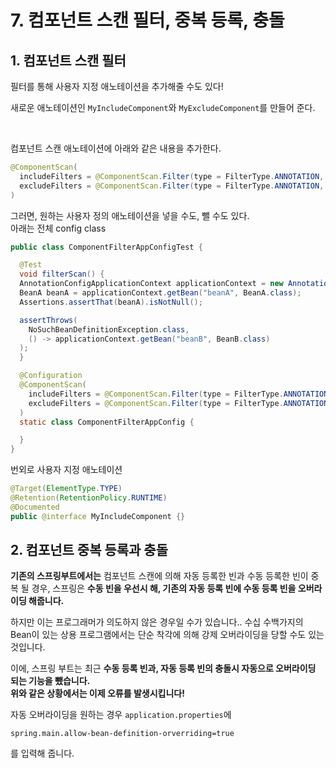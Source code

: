 # 7. 컴포넌트 스캔 필터, 중복 등록, 충돌
## 1. 컴포넌트 스캔 필터
필터를 통해 사용자 지정 애노테이션을 추가해줄 수도 있다! <br>

새로운 애노테이션인 `MyIncludeComponent`와 `MyExcludeComponent`를 만들어 준다.

<br>

컴포넌트 스캔 애노테이션에 아래와 같은 내용을 추가한다.
```java
@ComponentScan(
  includeFilters = @ComponentScan.Filter(type = FilterType.ANNOTATION, classes = MyIncludeComponent.class),
  excludeFilters = @ComponentScan.Filter(type = FilterType.ANNOTATION, classes = MyExcludeComponent.class)
)
```
그러면, 원하는 사용자 정의 애노테이션을 넣을 수도, 뺄 수도 있다.
<br>
아래는 전체 config class

```java
public class ComponentFilterAppConfigTest {

  @Test
  void filterScan() {
  AnnotationConfigApplicationContext applicationContext = new AnnotationConfigApplicationContext(ComponentFilterAppConfig.class);
  BeanA beanA = applicationContext.getBean("beanA", BeanA.class);
  Assertions.assertThat(beanA).isNotNull();

  assertThrows(
    NoSuchBeanDefinitionException.class,
    () -> applicationContext.getBean("beanB", BeanB.class)
  );
  }

  @Configuration
  @ComponentScan(
    includeFilters = @ComponentScan.Filter(type = FilterType.ANNOTATION, classes = MyIncludeComponent.class),
    excludeFilters = @ComponentScan.Filter(type = FilterType.ANNOTATION, classes = MyExcludeComponent.class)
  )
  static class ComponentFilterAppConfig {

  }
}
```
번외로 사용자 지정 애노테이션

```java
@Target(ElementType.TYPE)
@Retention(RetentionPolicy.RUNTIME)
@Documented
public @interface MyIncludeComponent {}
```

## 2. 컴포넌트 중복 등록과 충돌
**기존의 스프링부트에서는** 컴포넌트 스캔에 의해 자동 등록한 빈과 수동 등록한 빈이 중복 될 경우, 스프링은 **수동 빈을 우선시 해, 기존의 자동 등록 빈에 수동 등록 빈을 오버라이딩 해줍니다.** <br>

하지만 이는 프로그래머가 의도하지 않은 경우일 수가 있습니다.. 수십 수백가지의 Bean이 있는 상용 프로그램에서는 단순 착각에 의해 강제 오버라이딩을 당할 수도 있는 것입니다. <br>

이에, 스프링 부트는 최근 **수동 등록 빈과, 자동 등록 빈의 충돌시 자동으로 오버라이딩 되는 기능을 뺐습니다.** <br> 
**위와 같은 상황에서는 이제 오류를 발생시킵니다!** <br>

자동 오버라이딩을 원하는 경우 `application.properties`에 
```
spring.main.allow-bean-definition-orverriding=true
```
를 입력해 줍니다.
